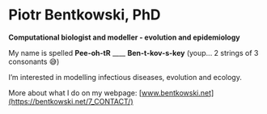 # Piotr Bentkowski, PhD
**Computational biologist and modeller - evolution and epidemiology** 

My name is spelled **Pee-oh-tR** ____  **Ben-t-kov-s-key** 
    (youp... 2 strings of 3 consonants :sweat_smile:) 

I’m interested in modelling infectious diseases, evolution and ecology.

More about what I do on my webpage: [www.bentkowski.net](https://bentkowski.net/7_CONTACT/)




<!---
pbentkowski/pbentkowski is a ✨ special ✨ repository because its `README.md` (this file) appears on your GitHub profile.
You can click the Preview link to take a look at your changes.
--->
